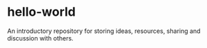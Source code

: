# hello-world
An introductory repository for storing ideas, resources, sharing and discussion with others.
